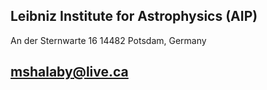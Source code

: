 ## Leibniz Institute for Astrophysics (AIP)
An der Sternwarte 16 
14482 Potsdam, Germany
## mshalaby@live.ca
